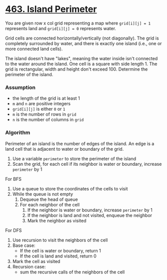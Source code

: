 # [463. Island Perimeter](https://leetcode.com/problems/island-perimeter/)

You are given row x col grid representing a map where `grid[i][j] = 1` represents land and `grid[i][j] = 0` represents water.

Grid cells are connected horizontally/vertically (not diagonally). The grid is completely surrounded by water, and there is exactly one island (i.e., one or more connected land cells).

The island doesn't have "lakes", meaning the water inside isn't connected to the water around the island. One cell is a square with side length 1. The grid is rectangular, width and height don't exceed 100. Determine the perimeter of the island.

### Assumption

- the length of the grid is at least 1
- `m` and `n` are positive integers
- `grid[i][j]` is either `0` or `1`
- `m` is the number of rows in `grid`
- `n` is the number of columns in `grid`

### Algorithm

Perimeter of an island is the number of edges of the island. An edge is a land cell that is adjacent to water or boundary of the grid.

1. Use a variable `perimeter` to store the perimeter of the island
2. Scan the grid, for each cell if its neighbor is water or boundary, increase `perimeter` by 1

For BFS
1. Use a queue to store the coordinates of the cells to visit
2. While the queue is not empty
   1. Dequeue the head of queue
   2. For each neighbor of the cell
      1. If the neighbor is water or boundary, increase `perimeter` by 1
      2. If the neighbor is land and not visited, enqueue the neighbor
      3. Mark the neighbor as visited

For DFS
1. Use recursion to visit the neighbors of the cell
2. Base case: 
   - If the cell is water or boundary, return 1
   - If the cell is land and visited, return 0
3. Mark the cell as visited
4. Recursion case:
   - sum the recursive calls of the neighbors of the cell
